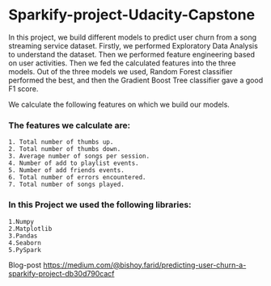 # Sparkify-project-Udacity-Capstone

In this project, we build different models to predict user churn from a song streaming service dataset. Firstly, we performed Exploratory Data Analysis to understand the dataset. Then we performed feature engineering based on user activities. Then we fed the calculated features into the three models. Out of the three models we used, Random Forest classifier performed the best, and then the Gradient Boost Tree classifier gave a good F1 score.

We calculate the following features on which we build our models.

### The features we calculate are:

    1. Total number of thumbs up.
    2. Total number of thumbs down.
    3. Average number of songs per session.
    4. Number of add to playlist events.
    5. Number of add friends events.
    6. Total number of errors encountered.
    7. Total number of songs played.

### In this Project we used the following libraries:
    1.Numpy
    2.Matplotlib
    3.Pandas
    4.Seaborn
    5.PySpark



Blog-post https://medium.com/@bishoy.farid/predicting-user-churn-a-sparkify-project-db30d790cacf
